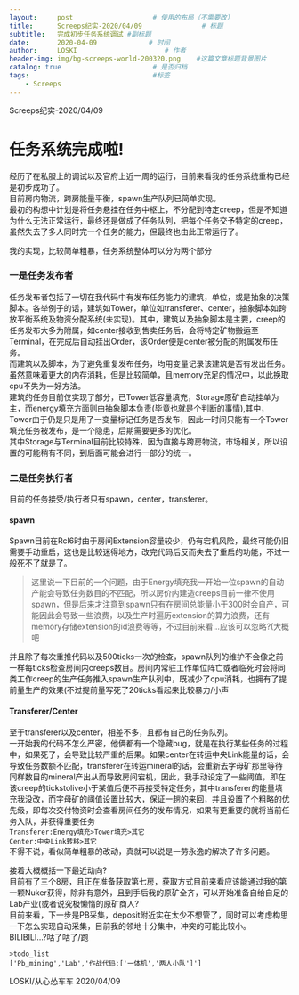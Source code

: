 ```yaml
---
layout:     post                    # 使用的布局（不需要改）
title:      Screeps纪实-2020/04/09               # 标题 
subtitle:   完成初步任务系统调试 #副标题
date:       2020-04-09             # 时间
author:     LOSKI                      # 作者
header-img: img/bg-screeps-world-200320.png    #这篇文章标题背景图片
catalog: true                       # 是否归档
tags:                               #标签
    - Screeps
---
```


Screeps纪实-2020/04/09

# 任务系统完成啦!
经历了在私服上的调试以及官府上近一周的运行，目前来看我的任务系统重构已经是初步成功了。  
目前房内物流，跨房能量平衡，spawn生产队列已简单实现。  
最初的构想中计划是将任务悬挂在任务中枢上，不分配到特定creep，但是不知道为什么无法正常运行，最终还是做成了任务队列，把每个任务交予特定的creep，虽然失去了多人同时完一个任务的能力，但最终也由此正常运行了。  
  
我的实现，比较简单粗暴，任务系统整体可以分为两个部分  
### 一是任务发布者 ###
任务发布者包括了一切在我代码中有发布任务能力的建筑，单位，或是抽象的决策脚本。各举例子的话，建筑如Tower，单位如transferer、center，抽象脚本如跨放平衡系统及物资分配系统(未实现)。其中，建筑以及抽象脚本是主要，creep的任务发布大多为附属，如center接收到售卖任务后，会将特定矿物搬运至Terminal，在完成后自动挂出Order，该Order便是center被分配的附属发布任务。  
而建筑以及脚本，为了避免重复发布任务，均用变量记录该建筑是否有发出任务。虽然意味着更大的内存消耗，但是比较简单，且memory充足的情况中，以此换取cpu不失为一好方法。  
建筑的任务目前仅实现了部分，已Tower低容量填充，Storage原矿自动挂单为主，而energy填充方面则由抽象脚本负责(毕竟也就是个判断的事情),其中，Tower由于仍是只是用了一变量标记任务是否发布，因此一时间只能有一个Tower填充任务被发布，是一个隐患，后期需要更多的优化。  
其中Storage与Terminal目前比较特殊，因为直接与跨房物流，市场相关，所以设置的可能稍有不同，到后面可能会进行一部分的统一。  
### 二是任务执行者 ###
目前的任务接受/执行者只有spawn，center，transferer。
#### spawn ####
Spawn目前在Rcl6时由于房间Extension容量较少，仍有宕机风险，最终可能仍旧需要手动重启，这也是比较迷得地方，改完代码后反而失去了重启的功能，不过一般死不了就是了。  
> 这里说一下目前的一个问题，由于Energy填充我一开始一位spawn的自动产能会导致任务数目的不匹配，所以房价内建造creeps目前一律不使用spawn，但是后来才注意到spawn只有在房间总能量小于300时会自产，可能因此会导致一些浪费，以及生产时遍历extension的算力浪费，还有memory存储extension的id浪费等等，不过目前来看...应该可以忽略?(大概吧  
  
并且除了每次重推代码以及500ticks一次的检查，spawn队列的维护不会像之前一样每ticks检查房间内creeps数目。房间内常驻工作单位阵亡或者临死时会将同类工作creep的生产任务推入spawn生产队列中，既减少了cpu消耗，也拥有了提前量生产的效果(不过提前量写死了20ticks看起来比较暴力/小声  
#### Transferer/Center ####
至于transferer以及center，相差不多，且都有自己的任务队列。  
一开始我的代码不怎么严密，他俩都有一个隐藏bug，就是在执行某些任务的过程中，如果死了，会导致比较严重的后果。如果center在转运中央Link能量的话，会导致任务数额不匹配，transferer在转运mineral的话，会重新去字母矿那里等待同样数目的mineral产出从而导致房间宕机，因此，我手动设定了一些阈值，即在该creep的tickstolive小于某值后便不再接受特定任务，其中transferer的能量填充我没改，而字母矿的阈值设置比较大，保证一趟的来回，并且设置了个粗略的优先级，即每次交付物资时会查看房间任务的发布情况，如果有更重要的就将当前任务入队，并获得重要任务  
    `Transferer:Energy填充>Tower填充>其它`  
    `Center:中央Link转移>其它`  
不得不说，看似简单粗暴的改动，真就可以说是一劳永逸的解决了许多问题。  
  
接着大概概括一下最近动向?  
目前有了三个8房，且正在准备获取第七房，获取方式目前来看应该能通过我的第一颗Nuker获得，除非有意外，且到手后我的原矿全齐，可以开始准备自给自足的Lab产业(或者说究极懒惰的原矿商人?  
目前来看，下一步是PB采集，deposit附近实在太少不想管了，同时可以考虑构思一下怎么实现自动采集，目前我的领地十分集中，冲突的可能比较小。  
BILIBILI...?咕了咕了/跑  
  
```
>todo_list
['Pb_mining','Lab','作战代码:['一体机','两人小队']']
```  
LOSKI/从心怂车车 2020/04/09  